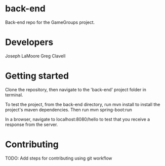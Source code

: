# back-end
Back-end repo for the GameGroups project.

# Developers
Joseph LaMoore
Greg Clavell

# Getting started
Clone the repository, then navigate to the 'back-end' project folder in terminal.

To test the project, from the back-end directory, run mvn install to install the project's maven dependencies. Then run mvn spring-boot:run

In a browser, navigate to localhost:8080/hello to test that you receive a response from the server.

# Contributing

TODO: Add steps for contributing using git workflow

